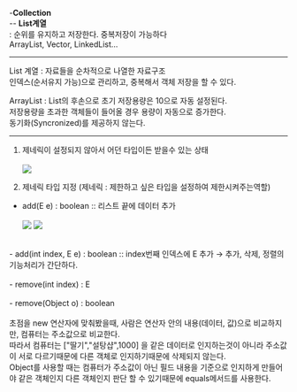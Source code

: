 
 -**Collection**<br>
 -- **List계열**<br>
 : 순위를 유지하고 저장한다. 중복저장이 가능하다 <br>
   ArrayList, Vector, LinkedList...<br>
   
------
List 계열
: 자료들을 순차적으로 나열한 자료구조<br>
	인덱스(순서유지 가능)으로 관리하고, 중복해서 객체 저장을 할 수 있다.<br>
	
ArrayList
: List의 후손으로 초기 저장용량은 10으로 자동 설정된다. <br>
		저장용량을 초과한 객체들이 들어올 경우 용량이 자동으로 증가한다. <br>
		동기화(Syncronized)를 제공하지 않는다.<br>
		
------
1. 제네릭이 설정되지 않아서 어던 타입이든 받을수 있는 상태<br>  
![](https://img1.daumcdn.net/thumb/R1280x0/?scode=mtistory2&fname=https%3A%2F%2Fblog.kakaocdn.net%2Fdn%2FbgLElJ%2FbtrDYKxG49T%2F4vfDxKXu6adNTi2up9zfI1%2Fimg.png)


2. 제네릭 타입 지정 (제네릭 : 제한하고 싶은 타입을 설정하여 제한시켜주는역할)<br>  
- add(E e) : boolean :: 리스트 끝에 데이터 추가<br>  
![](https://img1.daumcdn.net/thumb/R1280x0/?scode=mtistory2&fname=https%3A%2F%2Fblog.kakaocdn.net%2Fdn%2FcgNG70%2FbtrDYLpSiQm%2Fil2ZnSirIWrgTgCCfxm2C0%2Fimg.png)
![](https://img1.daumcdn.net/thumb/R1280x0/?scode=mtistory2&fname=https%3A%2F%2Fblog.kakaocdn.net%2Fdn%2FlvtK1%2FbtrDYd1cwBc%2F8vDEp2ybIEawoLK8R6zUMk%2Fimg.png)
<br>  
- add(int index, E e) : boolean :: index번째 인덱스에 E 추가  → 추가, 삭제, 정렬의 기능처리가 간단하다.<br>  
<br>  
- remove(int index) : E<br>  
<br>  
- remove(Object o) : boolean<br>  
<br>  
초점을 new 연산자에 맞춰봤을때, 사람은 연산자 안의 내용(데이터, 값)으로 비교하지만, 컴퓨터는 주소값으로 비교한다.<br>  
      따라서 컴퓨터는 ["딸기","설탕샵",1000] 을 같은 데이터로 인지하는것이 아니라 주소값이 서로 다르기때문에 다른 객체로 인지하기때문에 삭제되지 않는다.<br>  
   Object를 사용할 때는 컴퓨터가 주소값이 아닌 필드 내용을 기준으로 인지하게 만들어야 같은 객체인지 다른 객체인지 판단 할 수 있기때문에 equals메서드를 사용한다.<br>  
